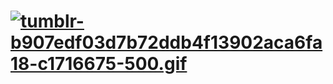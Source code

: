 # [![tumblr-b907edf03d7b72ddb4f13902aca6fa18-c1716675-500.gif](https://i.postimg.cc/0y7qj139/tumblr-b907edf03d7b72ddb4f13902aca6fa18-c1716675-500.gif)](https://postimg.cc/mPZnpJBn)
